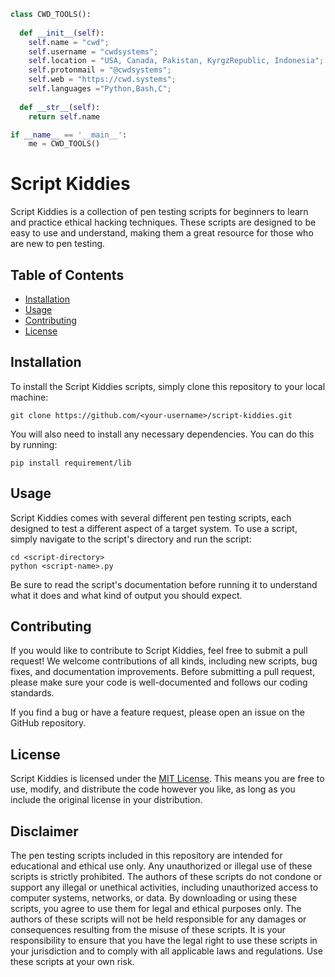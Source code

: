 ```python
class CWD_TOOLS():
    
  def __init__(self):
    self.name = "cwd";
    self.username = "cwdsystems";
    self.location = "USA, Canada, Pakistan, KyrgzRepublic, Indonesia";
    self.protonmail = "@cwdsystems";
    self.web = "https://cwd.systems";
    self.languages ="Python,Bash,C";
  
  def __str__(self):
    return self.name

if __name__ == '__main__':
    me = CWD_TOOLS()
```

# Script Kiddies

Script Kiddies is a collection of pen testing scripts for beginners to learn and practice ethical hacking techniques. These scripts are designed to be easy to use and understand, making them a great resource for those who are new to pen testing.

## Table of Contents

- [Installation](#installation)
- [Usage](#usage)
- [Contributing](#contributing)
- [License](#license)

## Installation

To install the Script Kiddies scripts, simply clone this repository to your local machine:

```
git clone https://github.com/<your-username>/script-kiddies.git
```

You will also need to install any necessary dependencies. You can do this by running:

```
pip install requirement/lib
```

## Usage

Script Kiddies comes with several different pen testing scripts, each designed to test a different aspect of a target system. To use a script, simply navigate to the script's directory and run the script:

```
cd <script-directory>
python <script-name>.py
```

Be sure to read the script's documentation before running it to understand what it does and what kind of output you should expect.

## Contributing

If you would like to contribute to Script Kiddies, feel free to submit a pull request! We welcome contributions of all kinds, including new scripts, bug fixes, and documentation improvements. Before submitting a pull request, please make sure your code is well-documented and follows our coding standards.

If you find a bug or have a feature request, please open an issue on the GitHub repository.

## License

Script Kiddies is licensed under the [MIT License](https://github.com/<your-username>/script-kiddies/blob/main/LICENSE). This means you are free to use, modify, and distribute the code however you like, as long as you include the original license in your distribution.

## Disclaimer

The pen testing scripts included in this repository are intended for educational and ethical use only. Any unauthorized or illegal use of these scripts is strictly prohibited. The authors of these scripts do not condone or support any illegal or unethical activities, including unauthorized access to computer systems, networks, or data. By downloading or using these scripts, you agree to use them for legal and ethical purposes only. The authors of these scripts will not be held responsible for any damages or consequences resulting from the misuse of these scripts. It is your responsibility to ensure that you have the legal right to use these scripts in your jurisdiction and to comply with all applicable laws and regulations. Use these scripts at your own risk.
